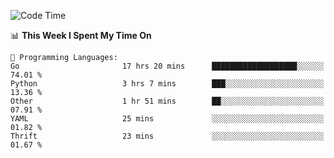 <!--START_SECTION:waka-->
![Code Time](http://img.shields.io/badge/Code%20Time-855%20hrs%2013%20mins-blue)

📊 **This Week I Spent My Time On** 

```text
💬 Programming Languages: 
Go                       17 hrs 20 mins      ███████████████████░░░░░░   74.01 % 
Python                   3 hrs 7 mins        ███░░░░░░░░░░░░░░░░░░░░░░   13.36 % 
Other                    1 hr 51 mins        ██░░░░░░░░░░░░░░░░░░░░░░░   07.91 % 
YAML                     25 mins             ░░░░░░░░░░░░░░░░░░░░░░░░░   01.82 % 
Thrift                   23 mins             ░░░░░░░░░░░░░░░░░░░░░░░░░   01.67 % 
```


<!--END_SECTION:waka-->